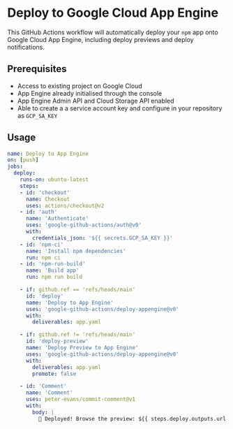 # Deploy to Google Cloud App Engine

This GitHub Actions workflow will automatically deploy your `npm` app onto Google Cloud App Engine, including deploy previews and deploy notifications.

## Prerequisites

- Access to existing project on Google Cloud
- App Engine already initialised through the console
- App Engine Admin API and Cloud Storage API enabled
- Able to create a a service account key and configure in your repository as `GCP_SA_KEY`

## Usage

```yml
name: Deploy to App Engine
on: [push]
jobs:
  deploy:
    runs-on: ubuntu-latest
    steps:
    - id: 'checkout'
      name: Checkout
      uses: actions/checkout@v2
    - id: 'auth'
      name: 'Authenticate'
      uses: 'google-github-actions/auth@v0'
      with:
        credentials_json: '${{ secrets.GCP_SA_KEY }}'
    - id: 'npm-ci'
      name: 'Install npm dependencies'
      run: npm ci
    - id: 'npm-run-build'
      name: 'Build app'
      run: npm run build

    - if: github.ref == 'refs/heads/main'
      id: 'deploy'
      name: 'Deploy to App Engine'
      uses: 'google-github-actions/deploy-appengine@v0'
      with:
        deliverables: app.yaml

    - if: github.ref != 'refs/heads/main'
      id: 'deploy-preview'
      name: 'Deploy Preview to App Engine'
      uses: 'google-github-actions/deploy-appengine@v0'
      with:
        deliverables: app.yaml
        promote: false

    - id: 'Comment'
      name: 'Comment'
      uses: peter-evans/commit-comment@v1
      with:
        body: |
          🥂 Deployed! Browse the preview: ${{ steps.deploy.outputs.url || steps.deploy-preview.outputs.url }}
```
